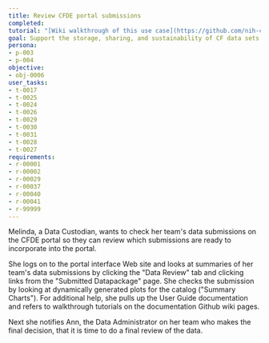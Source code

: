 ```yaml
---
title: Review CFDE portal submissions
completed:
tutorial: "[Wiki walkthrough of this use case](https://github.com/nih-cfde/published-documentation/wiki/How-to-review-a-datapackage)"
goal: Support the storage, sharing, and sustainability of CF data sets
persona:
- p-003
- p-004
objective:
- obj-0006
user_tasks:
- t-0017
- t-0025
- t-0024
- t-0026
- t-0029
- t-0030
- t-0031
- t-0028
- t-0027
requirements:
- r-00001
- r-00002
- r-00029
- r-00037
- r-00040
- r-00041
- r-99999
---
```


Melinda, a Data Custodian, wants to check her team's data submissions on the CFDE portal so they can review which submissions are ready to incorporate into the portal.

She logs on to the portal interface Web site and looks at summaries of her team's data submissions by clicking the "Data Review" tab and clicking links from the "Submitted Datapackage" page. She checks the submission by looking at dynamically generated plots for the catalog ("Summary Charts"). For additional help, she pulls up the User Guide documentation and refers to walkthrough tutorials on the documentation Github wiki pages.

Next she notifies Ann, the Data Administrator on her team who makes the final decision, that it is time to do a final review of the data.






<!-- these were added:
new task for docs about portal interface - t-0030
    - consult documentation about Review Page

assuming this is a tutorial of the data submission process - t-0031
    - May use tutorial walkthrough

this is new task (requirement will be that dynamic plots are generated) - added as t-0029
    - View a dynamically generated set of plots/Review catalog -->
